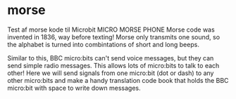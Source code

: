 # morse
Test af morse kode til Microbit
MICRO MORSE PHONE
Morse code was invented in 1836, way before texting! Morse only transmits one sound, so the alphabet is turned into combintations of short and long beeps. 

Similar to this, BBC micro:bits can't send voice messages, but they can send simple radio messages. This allows lots of micro:bits to talk to each other! Here we will send signals from one micro:bit (dot or dash) to any other micro:bits and make a handy translation code book that holds the BBC micro:bit with space to write down messages. 
